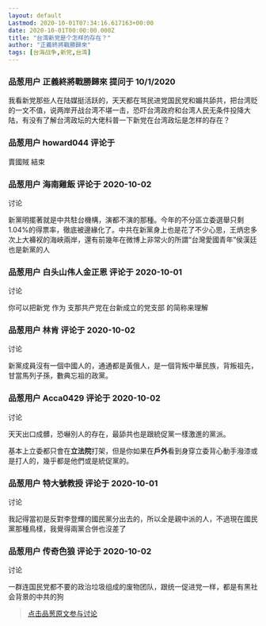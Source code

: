 ```yaml
---
layout: default
Lastmod: 2020-10-01T07:34:16.617163+00:00
date: 2020-10-01T00:00:00.000Z
title: "台湾新党是个怎样的存在？"
author: "正義終將戰勝歸來"
tags: [台海战争,新党,台湾]
---
```



### 品葱用户 **正義終將戰勝歸來** 提问于 10/1/2020
    
我看新党那些人在陆媒挺活跃的，天天都在骂民进党国民党和媚共舔共，把台湾贬的一文不值，说两岸开战台湾不堪一击，恐吓台湾政府和台湾人民无条件投降大陆，有没有了解台湾政坛的大佬科普一下新党在台湾政坛是怎样的存在？
    
                

### 品葱用户 **howard044** 评论于 
        
賣國賊 結束
        
                

### 品葱用户 **海南雞飯** 评论于 2020-10-02
讨论

        
新黨明擺著就是中共駐台機構，演都不演的那種。今年的不分區立委選舉只剩1.04%的得票率，徹底被邊緣化了。中共在新黨身上也是花了不少心思，王炳忠多次上大褲衩的海峽兩岸，還有前幾年在微博上非常火的所謂“台灣愛國青年”侯漢廷也是新黨的人
        
                

### 品葱用户 **白头山伟人金正恩** 评论于 2020-10-01
讨论

        
你可以把新党 作为 支那共产党在台新成立的党支部 的简称来理解
        
                

### 品葱用户 **林肯** 评论于 2020-10-02
讨论

        
新黨成員沒有一個中國人的，通通都是黃俄人，是一個背叛中華民族，背叛祖先，甘當馬列子孫，數典忘祖的政黨。
        
                

### 品葱用户 **Acca0429** 评论于 2020-10-02
讨论

        
天天出口成髒，恐嚇別人的存在，最舔共也是跟統促黨一樣激進的黨派。  
  
基本上立委都只會在**立法院**打架，但是你如果在**戶外**看到身穿立委背心動手潑漆或是打人的，幾乎都是他們或是統促黨的。
        
                

### 品葱用户 **特大號教授** 评论于 2020-10-01
讨论

        
我記得當初是反對李登輝的國民黨分出去的，所以全是親中派的人，不過現在國民黨那種鳥樣，我覺得兩黨合併也沒差了
        
                

### 品葱用户 **传奇色狼** 评论于 2020-10-02
讨论

        
一群连国民党都不要的政治垃圾组成的废物团队，跟统一促进党一样，都是有黑社会背景的中共的狗
        
                





> [点击品葱原文参与讨论](https://pincong.rocks/question/31631)

